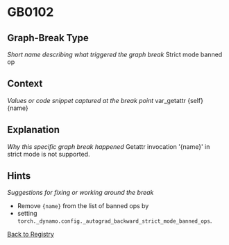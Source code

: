 # GB0102

## Graph-Break Type
*Short name describing what triggered the graph break*
Strict mode banned op

## Context
*Values or code snippet captured at the break point*
var_getattr {self} {name}

## Explanation
*Why this specific graph break happened*
Getattr invocation '{name}' in strict mode is not supported.

## Hints
*Suggestions for fixing or working around the break*
- Remove `{name}` from the list of banned ops by 
- setting `torch._dynamo.config._autograd_backward_strict_mode_banned_ops`.



[Back to Registry](../index.md)

